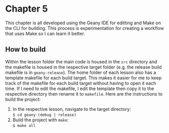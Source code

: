 # Chapter 5

This chapter is all developed using the Geany IDE for editting and Make on the CLI for building. 
This process is experimentation for creating a workflow that uses Make so I can learn it better.


## How to build

Within the lesson folder the main code is housed in the `src` directory and the makefile is housed in the respective target folder (e.g. the release build makefile is in `geany-release`). The home folder of each lesson also has a template makefile for each build target. This makes it easier for me to keep track of the makefile for each build target without having to open it each time. If I need to edit the makefile, I edit the template then copy it to the respective directory then rename it to `makefile`. 
Here are the instructions to build the project: 
1. In the respective lesson, navigate to the target directory:\
	`$ cd geany-(debug | release)`
2. Build the project with `make`:\
	`$ make all`
